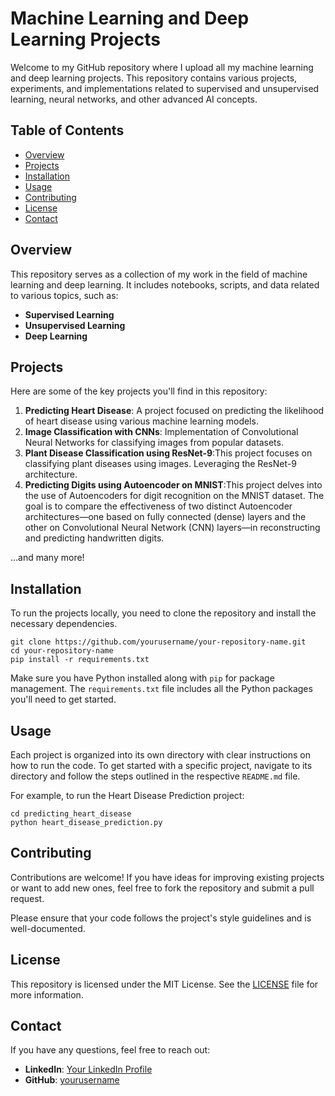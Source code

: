 <!DOCTYPE html>
<html lang="en">
<head>
    <meta charset="UTF-8">
    <meta name="viewport" content="width=device-width, initial-scale=1.0">
</head>
<body>

<h1>Machine Learning and Deep Learning Projects</h1>

<p>Welcome to my GitHub repository where I upload all my machine learning and deep learning projects. This repository contains various projects, experiments, and implementations related to supervised and unsupervised learning, neural networks, and other advanced AI concepts.</p>

<h2>Table of Contents</h2>
<ul>
    <li><a href="#overview">Overview</a></li>
    <li><a href="#projects">Projects</a></li>
    <li><a href="#installation">Installation</a></li>
    <li><a href="#usage">Usage</a></li>
    <li><a href="#contributing">Contributing</a></li>
    <li><a href="#license">License</a></li>
    <li><a href="#contact">Contact</a></li>
</ul>

<h2 id="overview">Overview</h2>
<p>This repository serves as a collection of my work in the field of machine learning and deep learning. It includes notebooks, scripts, and data related to various topics, such as:</p>
<ul>
    <li><strong>Supervised Learning</strong></li>
    <li><strong>Unsupervised Learning</strong></li>
    <li><strong>Deep Learning</strong></li>
    <!-- <li><strong>Natural Language Processing</strong>: Text classification, sentiment analysis, language models, etc.</li>
    <li><strong>Reinforcement Learning</strong>: Q-Learning, DQN, Policy Gradients, etc.</li>
    <li><strong>Other Advanced Topics</strong>: Transfer Learning, Hyperparameter Tuning, Model Interpretability, etc.</li>  -->
</ul>

<h2 id="projects">Projects</h2>
<p>Here are some of the key projects you'll find in this repository:</p>
<ol>
    <li><strong>Predicting Heart Disease</strong>: A project focused on predicting the likelihood of heart disease using various machine learning models.</li>
    <li><strong>Image Classification with CNNs</strong>: Implementation of Convolutional Neural Networks for classifying images from popular datasets.</li>
    <li><strong>Plant Disease Classification using ResNet-9</strong>:This project focuses on classifying plant diseases using images. Leveraging the ResNet-9 architecture.</li>
    <li><strong>Predicting Digits using Autoencoder on MNIST</strong>:This project delves into the use of Autoencoders for digit recognition on the MNIST dataset. The goal is to compare the effectiveness of two distinct Autoencoder architectures—one based on fully connected (dense) layers and the other on Convolutional Neural Network (CNN) layers—in reconstructing and predicting handwritten digits.</li>
    <!-- <li><strong>Sentiment Analysis with RNNs</strong>: Using Recurrent Neural Networks to analyze the sentiment of text data.</li>
    <li><strong>Reinforcement Learning for Game AI</strong>: Applying Q-Learning and Deep Q-Networks to train an AI agent to play simple games.</li> -->
</ol>
<p>...and many more!</p>

<h2 id="installation">Installation</h2>
<p>To run the projects locally, you need to clone the repository and install the necessary dependencies.</p>

<pre><code>git clone https://github.com/yourusername/your-repository-name.git
cd your-repository-name
pip install -r requirements.txt
</code></pre>

<p>Make sure you have Python installed along with <code>pip</code> for package management. The <code>requirements.txt</code> file includes all the Python packages you'll need to get started.</p>

<h2 id="usage">Usage</h2>
<p>Each project is organized into its own directory with clear instructions on how to run the code. To get started with a specific project, navigate to its directory and follow the steps outlined in the respective <code>README.md</code> file.</p>

<p>For example, to run the Heart Disease Prediction project:</p>

<pre><code>cd predicting_heart_disease
python heart_disease_prediction.py
</code></pre>

<h2 id="contributing">Contributing</h2>
<p>Contributions are welcome! If you have ideas for improving existing projects or want to add new ones, feel free to fork the repository and submit a pull request.</p>

<p>Please ensure that your code follows the project's style guidelines and is well-documented.</p>

<h2 id="license">License</h2>
<p>This repository is licensed under the MIT License. See the <a href="LICENSE">LICENSE</a> file for more information.</p>

<h2 id="contact">Contact</h2>
<p>If you have any questions, feel free to reach out:</p>
<ul>
    <!--<li><strong>Email</strong>: <a href="mailto:your-email@example.com">your-email@example.com</a></li>-->
    <li><strong>LinkedIn</strong>: <a href="https://www.linkedin.com/in/sitha-ram-pavan-meda-894a18294/">Your LinkedIn Profile</a></li>
    <li><strong>GitHub</strong>: <a href="https://github.com/MSRpavan">yourusername</a></li>
</ul>

</body>
</html>
